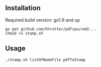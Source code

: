 ## Installation

Required build version: go1.9 and up

	go get github.com/hhrutter/pdfcpu/cmd/...
	chmod +x stamp.sh

## Usage

    ./stamp.sh listOfNameFile pdfToStamp
